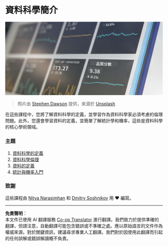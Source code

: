 <!--
CO_OP_TRANSLATOR_METADATA:
{
  "original_hash": "696a8474a01054281704cbfb09148949",
  "translation_date": "2025-08-27T08:43:53+00:00",
  "source_file": "1-Introduction/README.md",
  "language_code": "mo"
}
-->
# 資料科學簡介

![數據運作](../../../translated_images/data.48e22bb7617d8d92188afbc4c48effb920ba79f5cebdc0652cd9f34bbbd90c18.mo.jpg)  
> 照片由 <a href="https://unsplash.com/@dawson2406?utm_source=unsplash&utm_medium=referral&utm_content=creditCopyText">Stephen Dawson</a> 提供，來源於 <a href="https://unsplash.com/s/photos/data?utm_source=unsplash&utm_medium=referral&utm_content=creditCopyText">Unsplash</a>

在這些課程中，您將了解資料科學的定義，並學習作為資料科學家必須考慮的倫理問題。此外，您還會學習資料的定義，並簡單了解統計學和機率，這些是資料科學的核心學術領域。

### 主題

1. [資料科學的定義](01-defining-data-science/README.md)  
2. [資料科學倫理](02-ethics/README.md)  
3. [資料的定義](03-defining-data/README.md)  
4. [統計與機率入門](04-stats-and-probability/README.md)  

### 致謝

這些課程由 [Nitya Narasimhan](https://twitter.com/nitya) 和 [Dmitry Soshnikov](https://twitter.com/shwars) 用 ❤️ 編寫。

---

**免責聲明**：  
本文件已使用 AI 翻譯服務 [Co-op Translator](https://github.com/Azure/co-op-translator) 進行翻譯。我們致力於提供準確的翻譯，但請注意，自動翻譯可能包含錯誤或不準確之處。應以原始語言的文件作為權威來源。對於關鍵資訊，建議尋求專業人工翻譯。我們對於因使用此翻譯而引起的任何誤解或錯誤解讀概不負責。